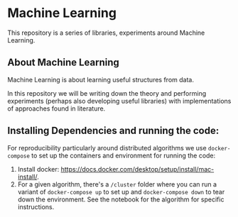 # Machine Learning
This repository is a series of libraries, experiments around Machine Learning.

## About Machine Learning
Machine Learning is about learning useful structures from data.

In this repository we will be writing down the theory and performing experiments (perhaps also developing useful libraries)
with implementations of approaches found in literature.

## Installing Dependencies and running the code:
For reproducibility particularly around distributed algorithms we use `docker-compose` to set up the containers and environment for running the code:
1. Install docker: https://docs.docker.com/desktop/setup/install/mac-install/.
2. For a given algorithm, there's a `/cluster` folder where you can run a variant of `docker-compose up` to set up and `docker-compose down` to tear down the environment. See the notebook for the algorithm for specific instructions.
